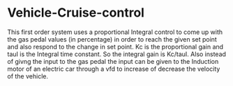 # Vehicle-Cruise-control
This first order system uses a proportional Integral control to come up with the gas 
pedal values (in percentage) in order to reach the given set point and 
also respond to the change in set point. 
Kc is the proportional gain and tauI is the Integral time constant. So the integral gain is Kc/tauI.
Also instead of givng the input to the gas pedal the input can be given to the Induction motor of an electric car
through a vfd to increase of decrease the velocity of the vehicle.

